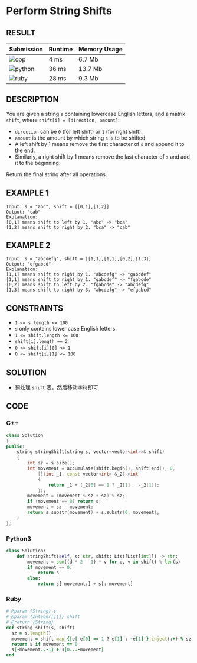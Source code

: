 # Perform String Shifts

## RESULT

| Submission                                                         | Runtime | Memory Usage |
| ------------------------------------------------------------------ | ------- | ------------ |
| ![cpp](https://img.shields.io/badge/leetcodeXXXX-cpp-f34b7d.svg)   | 4 ms    | 6.7 Mb       |
| ![python](https://img.shields.io/badge/leetcodeXXXX-py-3572A5.svg) | 36 ms   | 13.7 Mb      |
| ![ruby](https://img.shields.io/badge/leetcodeXXXX-rb-701516.svg)   | 28 ms   | 9.3 Mb       |

## DESCRIPTION

You are given a string `s` containing lowercase English letters, and a matrix `shift`, where `shift[i] = [direction, amount]`:

* `direction` can be `0` (for left shift) or `1` (for right shift). 
* `amount` is the amount by which string `s` is to be shifted.
* A left shift by 1 means remove the first character of `s` and append it to the end.
* Similarly, a right shift by 1 means remove the last character of `s` and add it to the beginning.

Return the final string after all operations.

## EXAMPLE 1

```plain
Input: s = "abc", shift = [[0,1],[1,2]]
Output: "cab"
Explanation: 
[0,1] means shift to left by 1. "abc" -> "bca"
[1,2] means shift to right by 2. "bca" -> "cab"
```

## EXAMPLE 2

```plain
Input: s = "abcdefg", shift = [[1,1],[1,1],[0,2],[1,3]]
Output: "efgabcd"
Explanation:  
[1,1] means shift to right by 1. "abcdefg" -> "gabcdef"
[1,1] means shift to right by 1. "gabcdef" -> "fgabcde"
[0,2] means shift to left by 2. "fgabcde" -> "abcdefg"
[1,3] means shift to right by 3. "abcdefg" -> "efgabcd"
```

## CONSTRAINTS

* `1 <= s.length <= 100`
* `s` only contains lower case English letters.
* `1 <= shift.length <= 100`
* `shift[i].length == 2`
* `0 <= shift[i][0] <= 1`
* `0 <= shift[i][1] <= 100`

## SOLUTION

* 预处理 `shift` 表，然后移动字符即可

## CODE

### C++

```cpp
class Solution
{
public:
    string stringShift(string s, vector<vector<int>>& shift)
    {
        int sz = s.size();
        int movement = accumulate(shift.begin(), shift.end(), 0,
            [](int _1, const vector<int> &_2)->int
            {
                return _1 + (_2[0] == 1 ? _2[1] : -_2[1]);
            });
        movement = (movement % sz + sz) % sz;
        if (movement == 0) return s;
        movement = sz - movement;
        return s.substr(movement) + s.substr(0, movement);
    }
};
```

### Python3

```python
class Solution:
    def stringShift(self, s: str, shift: List[List[int]]) -> str:
        movement = sum((d * 2 - 1) * v for d, v in shift) % len(s)
        if movement == 0:
            return s
        else:
            return s[-movement:] + s[:-movement]
```

### Ruby

```ruby
# @param {String} s
# @param {Integer[][]} shift
# @return {String}
def string_shift(s, shift)
  sz = s.length()
  movement = shift.map {|e| e[0] == 1 ? e[1] : -e[1] }.inject(:+) % sz
  return s if movement == 0
  s[-movement..-1] + s[0...-movement]
end
```